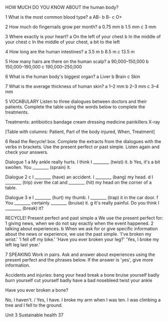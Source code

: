 HOW MUCH DO YOU KNOW ABOUT the human body?

1 What is the most common blood type?
a AB-
b B-
c O+

2 How much do fingernails grow per month?
a 0.75 mm
b 1.5 mm
c 3 mm

3 Where exactly is your heart?
a On the left of your chest
b In the middle of your chest
c In the middle of your chest, a bit to the left

4 How long are the human intestines?
a 3.5 m
b 8.5 m
c 13.5 m

5 How many hairs are there on the human scalp?
a 90,000–150,000
b 150,000–190,000
c 190,000–250,000

6 What is the human body's biggest organ?
a Liver    b Brain    c Skin

7 What is the average thickness of human skin?
a 1–2 mm    b 2–3 mm    c 3–4 mm

5 VOCABULARY Listen to three dialogues between doctors and their patients. Complete the table using the words below to complete the treatments.

Treatments: antibiotics bandage cream dressing medicine painkillers X-ray

[Table with columns: Patient, Part of the body injured, When, Treatment]

6 Read the Recycle! box. Complete the extracts from the dialogues with the verbs in brackets. Use the present perfect or past simple. Listen again and check your answers.

Dialogue 1
a My ankle really hurts. I think I ________ (twist) it.
b Yes, it's a bit swollen. You ________ (sprain) it.

Dialogue 2
c I ________ (have) an accident. I ________ (bang) my head.
d I ________ (trip) over the cat and ________ (hit) my head on the corner of a table.

Dialogue 3
e I ________ (hurt) my thumb. I ________ (trap) it in the car door.
f You ________ certainly ________ (bruise) it.
g It's really painful. Do you think I ________ (break) it?

RECYCLE! Present perfect and past simple
a We use the present perfect for:
1 giving news, when we do not say exactly when the event happened.
2 talking about experiences.
b When we ask for or give specific information about the news or experience, we use the past simple.
'I've broken my wrist.' 'I fell off my bike.'
'Have you ever broken your leg?' 'Yes, I broke my left leg last year.'

7 SPEAKING Work in pairs. Ask and answer about experiences using the present perfect and the phrases below. If the answer is 'yes', give more information.

Accidents and injuries: bang your head    break a bone
bruise yourself badly    burn yourself    cut yourself badly
have a bad nosebleed    twist your ankle

Have you ever broken a bone?

No, I haven't. / Yes, I have. I broke my arm when I was ten. I was climbing a tree and I fell to the ground.

Unit 3 Sustainable health 37